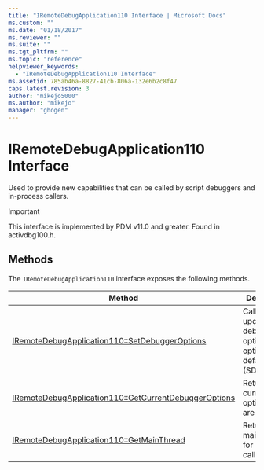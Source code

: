 ```yaml
---
title: "IRemoteDebugApplication110 Interface | Microsoft Docs"
ms.custom: ""
ms.date: "01/18/2017"
ms.reviewer: ""
ms.suite: ""
ms.tgt_pltfrm: ""
ms.topic: "reference"
helpviewer_keywords: 
  - "IRemoteDebugApplication110 Interface"
ms.assetid: 785ab46a-8827-41cb-806a-132e6b2c8f47
caps.latest.revision: 3
author: "mikejo5000"
ms.author: "mikejo"
manager: "ghogen"
---
```

# IRemoteDebugApplication110 Interface
Used to provide new capabilities that can be called by script debuggers and in-process callers.  
  
> [!IMPORTANT]
>  This interface is implemented by PDM v11.0 and greater. Found in activdbg100.h.  
  
## Methods  
 The `IRemoteDebugApplication110` interface exposes the following methods.  
  
|Method|Description|  
|------------|-----------------|  
|[IRemoteDebugApplication110::SetDebuggerOptions](../../winscript/reference/iremotedebugapplication110-setdebuggeroptions.md)|Called to update debugger options. The options default to 0 (SDO_NONE).|  
|[IRemoteDebugApplication110::GetCurrentDebuggerOptions](../../winscript/reference/iremotedebugapplication110-getcurrentdebuggeroptions.md)|Returns the current set of options that are enabled.|  
|[IRemoteDebugApplication110::GetMainThread](../../winscript/reference/iremotedebugapplication110-getmainthread.md)|Returns the main thread for hosts that call SetSite.|